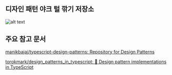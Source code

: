 ## 디자인 패턴 야크 털 깎기 저장소

![alt text](<20250426_1341_디자인 패턴 귀여운 책 커버.png>)

## 주요 참고 문서

[manikbajaj/typescript-design-patterns: Repository for Design Patterns](https://github.com/manikbajaj/typescript-design-patterns)

[torokmark/design_patterns_in_typescript: :triangular_ruler: Design pattern implementations in TypeScript](https://github.com/torokmark/design_patterns_in_typescript?tab=readme-ov-file)

